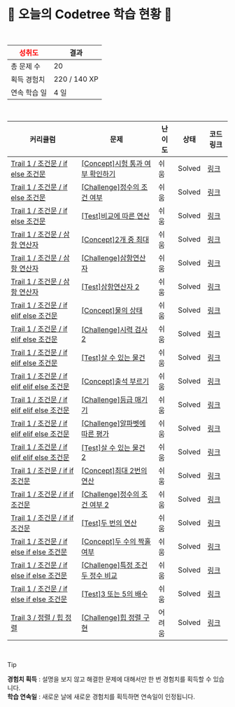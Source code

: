 # 🌲 오늘의 Codetree 학습 현황 🌲

<br />

| <span style="color:red;display:block;text-align:center;"> **성취도**</span> | 결과 |
|---|---|
| 총 문제 수 | 20 |
| 획득 경험치 | 220 / 140 XP |
| 연속 학습 일 | 4 일 |

<br />

|커리큘럼|문제|난이도|상태|코드 링크|
|---|---|---|---|---|
|[Trail 1 / 조건문 / if else 조건문](https://https://en.codetree.ai/trail-info/novice-low/)|[[Concept]시험 통과 여부 확인하기](https://https://en.codetree.ai/trails/complete/curated-cards/intro-verify-test-passed/)|쉬움|Solved|[링크](https://github.com/gamamoe/Codetree-TILs/blob/main/250109/%EC%8B%9C%ED%97%98%20%ED%86%B5%EA%B3%BC%20%EC%97%AC%EB%B6%80%20%ED%99%95%EC%9D%B8%ED%95%98%EA%B8%B0/verify-test-passed.py)|
|[Trail 1 / 조건문 / if else 조건문](https://https://en.codetree.ai/trail-info/novice-low/)|[[Challenge]정수의 조건 여부](https://https://en.codetree.ai/trails/complete/curated-cards/challenge-numbers-condition/)|쉬움|Solved|[링크](https://github.com/gamamoe/Codetree-TILs/blob/main/250109/%EC%A0%95%EC%88%98%EC%9D%98%20%EC%A1%B0%EA%B1%B4%20%EC%97%AC%EB%B6%80/numbers-condition.py)|
|[Trail 1 / 조건문 / if else 조건문](https://https://en.codetree.ai/trail-info/novice-low/)|[[Test]비교에 따른 연산](https://https://en.codetree.ai/trails/complete/curated-cards/test-operation-based-on-comparison/)|쉬움|Solved|[링크](https://github.com/gamamoe/Codetree-TILs/blob/main/250109/%EB%B9%84%EA%B5%90%EC%97%90%20%EB%94%B0%EB%A5%B8%20%EC%97%B0%EC%82%B0/operation-based-on-comparison.py)|
|[Trail 1 / 조건문 / 삼항 연산자](https://https://en.codetree.ai/trail-info/novice-low/)|[[Concept]2개 중 최대](https://https://en.codetree.ai/trails/complete/curated-cards/intro-max-of-two-nums/)|쉬움|Solved|[링크](https://github.com/gamamoe/Codetree-TILs/blob/main/250109/2%EA%B0%9C%20%EC%A4%91%20%EC%B5%9C%EB%8C%80/max-of-two-nums.py)|
|[Trail 1 / 조건문 / 삼항 연산자](https://https://en.codetree.ai/trail-info/novice-low/)|[[Challenge]삼항연산자](https://https://en.codetree.ai/trails/complete/curated-cards/challenge-ternary-operator/)|쉬움|Solved|[링크](https://github.com/gamamoe/Codetree-TILs/blob/main/250109/%EC%82%BC%ED%95%AD%EC%97%B0%EC%82%B0%EC%9E%90/ternary-operator.py)|
|[Trail 1 / 조건문 / 삼항 연산자](https://https://en.codetree.ai/trail-info/novice-low/)|[[Test]삼항연산자 2](https://https://en.codetree.ai/trails/complete/curated-cards/test-ternary-operator-2/)|쉬움|Solved|[링크](https://github.com/gamamoe/Codetree-TILs/blob/main/250109/%EC%82%BC%ED%95%AD%EC%97%B0%EC%82%B0%EC%9E%90%202/ternary-operator-2.py)|
|[Trail 1 / 조건문 / if elif else 조건문](https://https://en.codetree.ai/trail-info/novice-low/)|[[Concept]물의 상태](https://https://en.codetree.ai/trails/complete/curated-cards/intro-state-of-water/)|쉬움|Solved|[링크](https://github.com/gamamoe/Codetree-TILs/blob/main/250109/%EB%AC%BC%EC%9D%98%20%EC%83%81%ED%83%9C/state-of-water.py)|
|[Trail 1 / 조건문 / if elif else 조건문](https://https://en.codetree.ai/trail-info/novice-low/)|[[Challenge]시력 검사 2](https://https://en.codetree.ai/trails/complete/curated-cards/challenge-eye-test-2/)|쉬움|Solved|[링크](https://github.com/gamamoe/Codetree-TILs/blob/main/250109/%EC%8B%9C%EB%A0%A5%20%EA%B2%80%EC%82%AC%202/eye-test-2.py)|
|[Trail 1 / 조건문 / if elif else 조건문](https://https://en.codetree.ai/trail-info/novice-low/)|[[Test]살 수 있는 물건](https://https://en.codetree.ai/trails/complete/curated-cards/test-things-able-to-buy/)|쉬움|Solved|[링크](https://github.com/gamamoe/Codetree-TILs/blob/main/250109/%EC%82%B4%20%EC%88%98%20%EC%9E%88%EB%8A%94%20%EB%AC%BC%EA%B1%B4/things-able-to-buy.py)|
|[Trail 1 / 조건문 / if elif elif else 조건문](https://https://en.codetree.ai/trail-info/novice-low/)|[[Concept]출석 부르기](https://https://en.codetree.ai/trails/complete/curated-cards/intro-calling-attendance/)|쉬움|Solved|[링크](https://github.com/gamamoe/Codetree-TILs/blob/main/250109/%EC%B6%9C%EC%84%9D%20%EB%B6%80%EB%A5%B4%EA%B8%B0/calling-attendance.py)|
|[Trail 1 / 조건문 / if elif elif else 조건문](https://https://en.codetree.ai/trail-info/novice-low/)|[[Challenge]등급 매기기](https://https://en.codetree.ai/trails/complete/curated-cards/challenge-ranking/)|쉬움|Solved|[링크](https://github.com/gamamoe/Codetree-TILs/blob/main/250109/%EB%93%B1%EA%B8%89%20%EB%A7%A4%EA%B8%B0%EA%B8%B0/ranking.py)|
|[Trail 1 / 조건문 / if elif elif else 조건문](https://https://en.codetree.ai/trail-info/novice-low/)|[[Challenge]알파벳에 따른 평가](https://https://en.codetree.ai/trails/complete/curated-cards/challenge-evaluation-by-alphabet/)|쉬움|Solved|[링크](https://github.com/gamamoe/Codetree-TILs/blob/main/250109/%EC%95%8C%ED%8C%8C%EB%B2%B3%EC%97%90%20%EB%94%B0%EB%A5%B8%20%ED%8F%89%EA%B0%80/evaluation-by-alphabet.py)|
|[Trail 1 / 조건문 / if elif elif else 조건문](https://https://en.codetree.ai/trail-info/novice-low/)|[[Test]살 수 있는 물건 2](https://https://en.codetree.ai/trails/complete/curated-cards/test-things-able-to-buy-2/)|쉬움|Solved|[링크](https://github.com/gamamoe/Codetree-TILs/blob/main/250109/%EC%82%B4%20%EC%88%98%20%EC%9E%88%EB%8A%94%20%EB%AC%BC%EA%B1%B4%202/things-able-to-buy-2.py)|
|[Trail 1 / 조건문 / if if 조건문](https://https://en.codetree.ai/trail-info/novice-low/)|[[Concept]최대 2번의 연산](https://https://en.codetree.ai/trails/complete/curated-cards/intro-up-to-2-calculations/)|쉬움|Solved|[링크](https://github.com/gamamoe/Codetree-TILs/blob/main/250109/%EC%B5%9C%EB%8C%80%202%EB%B2%88%EC%9D%98%20%EC%97%B0%EC%82%B0/up-to-2-calculations.py)|
|[Trail 1 / 조건문 / if if 조건문](https://https://en.codetree.ai/trail-info/novice-low/)|[[Challenge]정수의 조건 여부 2](https://https://en.codetree.ai/trails/complete/curated-cards/challenge-numbers-condition-2/)|쉬움|Solved|[링크](https://github.com/gamamoe/Codetree-TILs/blob/main/250109/%EC%A0%95%EC%88%98%EC%9D%98%20%EC%A1%B0%EA%B1%B4%20%EC%97%AC%EB%B6%80%202/numbers-condition-2.py)|
|[Trail 1 / 조건문 / if if 조건문](https://https://en.codetree.ai/trail-info/novice-low/)|[[Test]두 번의 연산](https://https://en.codetree.ai/trails/complete/curated-cards/test-two-operations/)|쉬움|Solved|[링크](https://github.com/gamamoe/Codetree-TILs/blob/main/250109/%EB%91%90%20%EB%B2%88%EC%9D%98%20%EC%97%B0%EC%82%B0/two-operations.py)|
|[Trail 1 / 조건문 / if else if else 조건문](https://https://en.codetree.ai/trail-info/novice-low/)|[[Concept]두 수의 짝홀 여부](https://https://en.codetree.ai/trails/complete/curated-cards/intro-parity-of-two-numbers/)|쉬움|Solved|[링크](https://github.com/gamamoe/Codetree-TILs/blob/main/250109/%EB%91%90%20%EC%88%98%EC%9D%98%20%EC%A7%9D%ED%99%80%20%EC%97%AC%EB%B6%80/parity-of-two-numbers.py)|
|[Trail 1 / 조건문 / if else if else 조건문](https://https://en.codetree.ai/trail-info/novice-low/)|[[Challenge]특정 조건 두 정수 비교](https://https://en.codetree.ai/trails/complete/curated-cards/challenge-specific-comparison-of-two-natural-numbers/)|쉬움|Solved|[링크](https://github.com/gamamoe/Codetree-TILs/blob/main/250109/%ED%8A%B9%EC%A0%95%20%EC%A1%B0%EA%B1%B4%20%EB%91%90%20%EC%A0%95%EC%88%98%20%EB%B9%84%EA%B5%90/specific-comparison-of-two-natural-numbers.py)|
|[Trail 1 / 조건문 / if else if else 조건문](https://https://en.codetree.ai/trail-info/novice-low/)|[[Test]3 또는 5의 배수](https://https://en.codetree.ai/trails/complete/curated-cards/test-multiples-of-3-or-5/)|쉬움|Solved|[링크](https://github.com/gamamoe/Codetree-TILs/blob/main/250109/3%20%EB%98%90%EB%8A%94%205%EC%9D%98%20%EB%B0%B0%EC%88%98/multiples-of-3-or-5.py)|
|[Trail 3 / 정렬 / 힙 정렬](https://https://en.codetree.ai/trail-info/novice-high/)|[[Challenge]힙 정렬 구현](https://https://en.codetree.ai/trails/complete/curated-cards/challenge-implement-heap-sort/)|어려움|Solved|[링크](https://github.com/gamamoe/Codetree-TILs/blob/main/250109/%ED%9E%99%20%EC%A0%95%EB%A0%AC%20%EA%B5%AC%ED%98%84/implement-heap-sort.py)|


<br />

> [!TIP]
> **경험치 획득** : 설명을 보지 않고 해결한 문제에 대해서만 한 번 경험치를 획득할 수 있습니다.  
> **학습 연속일** : 새로운 날에 새로운 경험치를 획득하면 연속일이 인정됩니다.


